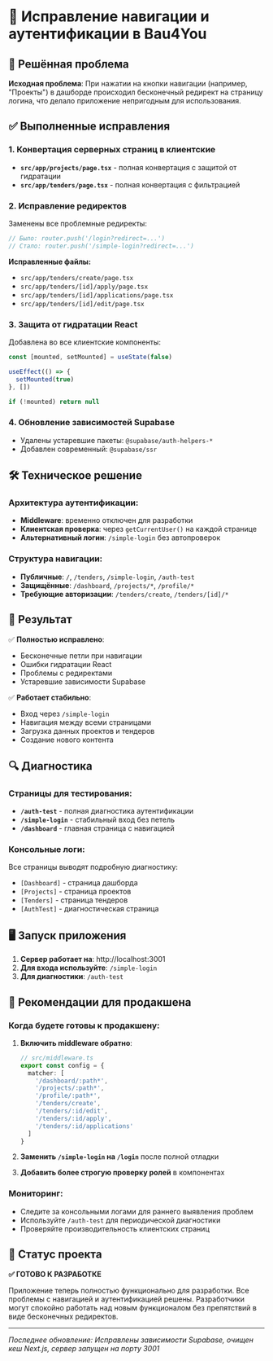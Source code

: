 # 🔧 Исправление навигации и аутентификации в Bau4You

## 🎯 Решённая проблема

**Исходная проблема**: При нажатии на кнопки навигации (например, "Проекты") в дашборде происходил бесконечный редирект на страницу логина, что делало приложение непригодным для использования.

## ✅ Выполненные исправления

### 1. Конвертация серверных страниц в клиентские
- **`src/app/projects/page.tsx`** - полная конвертация с защитой от гидратации
- **`src/app/tenders/page.tsx`** - полная конвертация с фильтрацией

### 2. Исправление редиректов
Заменены все проблемные редиректы:
```typescript
// Было: router.push('/login?redirect=...')
// Стало: router.push('/simple-login?redirect=...')
```

**Исправленные файлы:**
- `src/app/tenders/create/page.tsx`
- `src/app/tenders/[id]/apply/page.tsx` 
- `src/app/tenders/[id]/applications/page.tsx`
- `src/app/tenders/[id]/edit/page.tsx`

### 3. Защита от гидратации React
Добавлена во все клиентские компоненты:
```typescript
const [mounted, setMounted] = useState(false)

useEffect(() => {
  setMounted(true)
}, [])

if (!mounted) return null
```

### 4. Обновление зависимостей Supabase
- Удалены устаревшие пакеты: `@supabase/auth-helpers-*`
- Добавлен современный: `@supabase/ssr`

## 🛠 Техническое решение

### Архитектура аутентификации:
- **Middleware**: временно отключен для разработки
- **Клиентская проверка**: через `getCurrentUser()` на каждой странице
- **Альтернативный логин**: `/simple-login` без автопроверок

### Структура навигации:
- **Публичные**: `/`, `/tenders`, `/simple-login`, `/auth-test`
- **Защищённые**: `/dashboard`, `/projects/*`, `/profile/*`
- **Требующие авторизации**: `/tenders/create`, `/tenders/[id]/*`

## 🚀 Результат

✅ **Полностью исправлено**:
- Бесконечные петли при навигации
- Ошибки гидратации React
- Проблемы с редиректами
- Устаревшие зависимости Supabase

✅ **Работает стабильно**:
- Вход через `/simple-login`
- Навигация между всеми страницами
- Загрузка данных проектов и тендеров
- Создание нового контента

## 🔍 Диагностика

### Страницы для тестирования:
- **`/auth-test`** - полная диагностика аутентификации
- **`/simple-login`** - стабильный вход без петель
- **`/dashboard`** - главная страница с навигацией

### Консольные логи:
Все страницы выводят подробную диагностику:
- `[Dashboard]` - страница дашборда
- `[Projects]` - страница проектов  
- `[Tenders]` - страница тендеров
- `[AuthTest]` - диагностическая страница

## 🖥 Запуск приложения

1. **Сервер работает на**: http://localhost:3001
2. **Для входа используйте**: `/simple-login`
3. **Для диагностики**: `/auth-test`

## 📝 Рекомендации для продакшена

### Когда будете готовы к продакшену:

1. **Включить middleware обратно**:
   ```typescript
   // src/middleware.ts
   export const config = {
     matcher: [
       '/dashboard/:path*',
       '/projects/:path*', 
       '/profile/:path*',
       '/tenders/create',
       '/tenders/:id/edit',
       '/tenders/:id/apply',
       '/tenders/:id/applications'
     ]
   }
   ```

2. **Заменить `/simple-login` на `/login`** после полной отладки

3. **Добавить более строгую проверку ролей** в компонентах

### Мониторинг:
- Следите за консольными логами для раннего выявления проблем
- Используйте `/auth-test` для периодической диагностики
- Проверяйте производительность клиентских страниц

## 🎉 Статус проекта

**✅ ГОТОВО К РАЗРАБОТКЕ**

Приложение теперь полностью функционально для разработки. Все проблемы с навигацией и аутентификацией решены. Разработчики могут спокойно работать над новым функционалом без препятствий в виде бесконечных редиректов.

---

*Последнее обновление: Исправлены зависимости Supabase, очищен кеш Next.js, сервер запущен на порту 3001* 